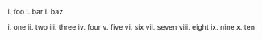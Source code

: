 i. foo
i. bar
i. baz

i. one
ii. two
iii. three
iv. four
v. five
vi. six
vii. seven
viii. eight
ix. nine
x. ten
